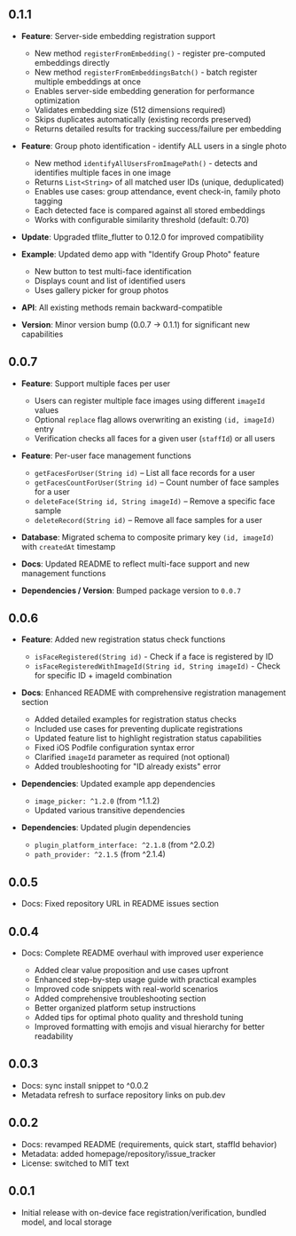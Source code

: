 ## 0.1.1

* **Feature**: Server-side embedding registration support

  * New method `registerFromEmbedding()` - register pre-computed embeddings directly
  * New method `registerFromEmbeddingsBatch()` - batch register multiple embeddings at once
  * Enables server-side embedding generation for performance optimization
  * Validates embedding size (512 dimensions required)
  * Skips duplicates automatically (existing records preserved)
  * Returns detailed results for tracking success/failure per embedding
* **Feature**: Group photo identification - identify ALL users in a single photo

  * New method `identifyAllUsersFromImagePath()` - detects and identifies multiple faces in one image
  * Returns `List<String>` of all matched user IDs (unique, deduplicated)
  * Enables use cases: group attendance, event check-in, family photo tagging
  * Each detected face is compared against all stored embeddings
  * Works with configurable similarity threshold (default: 0.70)
* **Update**: Upgraded tflite_flutter to 0.12.0 for improved compatibility
* **Example**: Updated demo app with "Identify Group Photo" feature

  * New button to test multi-face identification
  * Displays count and list of identified users
  * Uses gallery picker for group photos
* **API**: All existing methods remain backward-compatible
* **Version**: Minor version bump (0.0.7 → 0.1.1) for significant new capabilities

## 0.0.7

* **Feature**: Support multiple faces per user

  * Users can register multiple face images using different `imageId` values
  * Optional `replace` flag allows overwriting an existing `(id, imageId)` entry
  * Verification checks all faces for a given user (`staffId`) or all users
* **Feature**: Per-user face management functions

  * `getFacesForUser(String id)` – List all face records for a user
  * `getFacesCountForUser(String id)` – Count number of face samples for a user
  * `deleteFace(String id, String imageId)` – Remove a specific face sample
  * `deleteRecord(String id)` – Remove all face samples for a user
* **Database**: Migrated schema to composite primary key `(id, imageId)` with `createdAt` timestamp
* **Docs**: Updated README to reflect multi-face support and new management functions
* **Dependencies / Version**: Bumped package version to `0.0.7`

## 0.0.6

* **Feature**: Added new registration status check functions

  * `isFaceRegistered(String id)` - Check if a face is registered by ID
  * `isFaceRegisteredWithImageId(String id, String imageId)` - Check for specific ID + imageId combination
* **Docs**: Enhanced README with comprehensive registration management section

  * Added detailed examples for registration status checks
  * Included use cases for preventing duplicate registrations
  * Updated feature list to highlight registration status capabilities
  * Fixed iOS Podfile configuration syntax error
  * Clarified `imageId` parameter as required (not optional)
  * Added troubleshooting for "ID already exists" error
* **Dependencies**: Updated example app dependencies

  * `image_picker: ^1.2.0` (from ^1.1.2)
  * Updated various transitive dependencies
* **Dependencies**: Updated plugin dependencies

  * `plugin_platform_interface: ^2.1.8` (from ^2.0.2)
  * `path_provider: ^2.1.5` (from ^2.1.4)

## 0.0.5

* Docs: Fixed repository URL in README issues section

## 0.0.4

* Docs: Complete README overhaul with improved user experience

  * Added clear value proposition and use cases upfront
  * Enhanced step-by-step usage guide with practical examples
  * Improved code snippets with real-world scenarios
  * Added comprehensive troubleshooting section
  * Better organized platform setup instructions
  * Added tips for optimal photo quality and threshold tuning
  * Improved formatting with emojis and visual hierarchy for better readability

## 0.0.3

* Docs: sync install snippet to ^0.0.2
* Metadata refresh to surface repository links on pub.dev

## 0.0.2

* Docs: revamped README (requirements, quick start, staffId behavior)
* Metadata: added homepage/repository/issue_tracker
* License: switched to MIT text

## 0.0.1

* Initial release with on-device face registration/verification, bundled model, and local storage